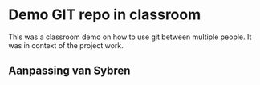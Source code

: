 # Demo GIT repo in classroom

This was a classroom demo on how to use git between multiple people. It was in context of the project work.

## Aanpassing van Sybren
